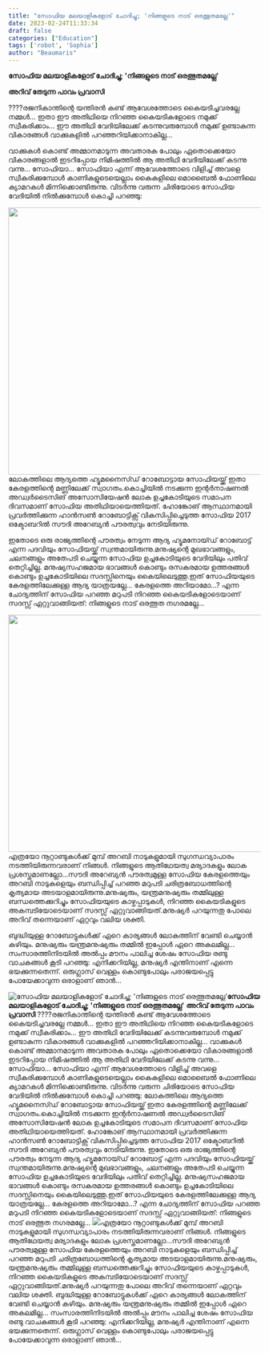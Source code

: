 ```yaml
---
title: "സോഫിയ മലയാളികളോട് ചോദിച്ചു; 'നിങ്ങളുടെ നാട് ഒരത്ഭുതമല്ലേ'"
date: 2023-02-24T11:33:34
draft: false
categories: ["Education"]
tags: ['robot', 'Sophia']
author: "Beaumaris"
---
```


<strong>സോഫിയ മലയാളികളോട് ചോദിച്ചു; 'നിങ്ങളുടെ നാട് ഒരത്ഭുതമല്ലേ'</strong>

<strong>അറിവ് തേടുന്ന പാവം പ്രവാസി</strong>

????രജനികാന്തിന്റെ യന്തിരൻ കണ്ട് ആവേശത്തോടെ കൈയടിച്ചവരല്ലേ നമ്മൾ... ഇതാ ഈ അതിഥിയെ നിറഞ്ഞ കൈയടികളോടെ നമുക്ക് സ്വീകരിക്കാം... ഈ അതിഥി വേദിയിലേക്ക് കടന്നുവരുമ്പോൾ നമുക്ക് ഉണ്ടാകുന്ന വികാരങ്ങൾ വാക്കുകളിൽ പറഞ്ഞറിയിക്കാനാകില്ല...

വാക്കുകൾ കൊണ്ട് അമ്മാനമാടുന്ന അവതാരക പോലും ഏതൊക്കെയോ വികാരങ്ങളാൽ ഇടറിപ്പോയ നിമിഷത്തിൽ ആ അതിഥി വേദിയിലേക്ക് കടന്നു വന്നു... സോഫിയാ... സോഫിയാ എന്ന് ആവേശത്തോടെ വിളിച്ച് അവളെ സ്വീകരിക്കുമ്പോൾ കാണികളുടെയെല്ലാം കൈകളിലെ മൊബൈൽ ഫോണിലെ ക്യാമറകൾ മിന്നിക്കൊണ്ടിരുന്നു. വിടർന്നു വരുന്ന ചിരിയോടെ സോഫിയ വേദിയിൽ നിൽക്കുമ്പോൾ കൊച്ചി പറഞ്ഞു:

<img class="size-large wp-image-385089 aligncenter" src="https://cdn.boolokam.com/articles/2023/02/EER-2-1024x683.jpg" alt="" width="800" height="534" />ലോകത്തിലെ ആദ്യത്തെ ഹ്യൂമനൈസ്ഡ് റോബോട്ടായ സോഫിയയ്ക്ക് ഇതാ കേരളത്തിന്റെ മണ്ണിലേക്ക് സ്വാഗതം.കൊച്ചിയിൽ നടക്കുന്ന ഇന്റർനാഷണൽ അഡ്വർടൈസിങ് അസോസിയേഷൻ ലോക ഉച്ചകോടിയുടെ സമാപന ദിവസമാണ് സോഫിയ അതിഥിയായെത്തിയത്. ഹോങ്കോങ് ആസ്ഥാനമായി പ്രവർത്തിക്കുന്ന ഹാൻസൺ റോബോട്ടിക്സ് വികസിപ്പിച്ചെടുത്ത സോഫിയ 2017 ഒക്ടോബറിൽ സൗദി അറേബ്യൻ പൗരത്വവും നേടിയിരുന്നു.

ഇതോടെ ഒരു രാജ്യത്തിന്റെ പൗരത്വം നേടുന്ന ആദ്യ ഹ്യൂമനോയ്ഡ് റോബോട്ട് എന്ന പദവിയും സോഫിയയ്ക്ക് സ്വന്തമായിരുന്നു.മനുഷ്യന്റെ മുഖഭാവങ്ങളും, ചലനങ്ങളും അതേപടി ചെയ്യുന്ന സോഫിയ ഉച്ചകോടിയുടെ വേദിയിലും പതിവ് തെറ്റിച്ചില്ല. മനുഷ്യസഹജമായ ഭാവങ്ങൾ കൊണ്ടും രസകരമായ ഉത്തരങ്ങൾ കൊണ്ടും ഉച്ചകോടിയിലെ സദസ്സിനെയും കൈയിലെടുത്തു.ഇത് സോഫിയയുടെ കേരളത്തിലേക്കുള്ള ആദ്യ യാത്രയല്ലേ... കേരളത്തെ അറിയാമോ...? എന്ന ചോദ്യത്തിന് സോഫിയ പറഞ്ഞ മറുപടി നിറഞ്ഞ കൈയടികളോടെയാണ് സദസ്സ് ഏറ്റുവാങ്ങിയത്: നിങ്ങളുടെ നാട് ഒരത്ഭുത നഗരമല്ലേ...

<img class="size-full wp-image-385090 aligncenter" src="https://cdn.boolokam.com/articles/2023/02/R2RRRR-1.jpg" alt="" width="710" height="474" />എത്രയോ നൂറ്റാണ്ടുകൾക്ക് മുമ്പ് അറബി നാടുകളുമായി സുഗന്ധവ്യാപാരം നടത്തിയിരുന്നവരാണ് നിങ്ങൾ. നിങ്ങളുടെ ആതിഥേയത്വ മര്യാദകളും ലോക പ്രശസ്തമാണല്ലോ...സൗദി അറേബ്യൻ പൗരത്വമുള്ള സോഫിയ കേരളത്തെയും അറബി നാടുകളെയും ബന്ധിപ്പിച്ച് പറഞ്ഞ മറുപടി ചരിത്രബോധത്തിന്റെ കൃത്യമായ അടയാളമായിരുന്നു.മനുഷ്യരും, യന്ത്രമനുഷ്യരും തമ്മിലുള്ള ബന്ധത്തെക്കുറിച്ചും സോഫിയയുടെ കാഴ്ചപ്പാടുകൾ, നിറഞ്ഞ കൈയടികളുടെ അകമ്പടിയോടെയാണ് സദസ്സ് ഏറ്റുവാങ്ങിയത്.മനുഷ്യർ പറയുന്നതു പോലെ അറിവ് തന്നെയാണ് ഏറ്റവും വലിയ ശക്തി.

ബുദ്ധിയുള്ള റോബോട്ടുകൾക്ക് ഏറെ കാര്യങ്ങൾ ലോകത്തിന് വേണ്ടി ചെയ്യാൻ കഴിയും. മനുഷ്യരും യന്ത്രമനുഷ്യരും തമ്മിൽ ഇപ്പോൾ ഏറെ അകലമില്ല... സംസാരത്തിനിടയിൽ അൽപ്പം മൗനം പാലിച്ച ശേഷം സോഫിയ രണ്ടു വാചകങ്ങൾ കൂടി പറഞ്ഞു: എനിക്കറിയില്ല, മനുഷ്യർ എന്തിനാണ് എന്നെ ഭയക്കുന്നതെന്ന്. ഒരുഗ്ലാസ് വെള്ളം കൊണ്ടുപോലും പരാജയപ്പെട്ടു പോയേക്കാവുന്ന ഒരാളാണ് ഞാൻ...


![സോഫിയ മലയാളികളോട് ചോദിച്ചു; 'നിങ്ങളുടെ നാട് ഒരത്ഭുതമല്ലേ'](https://cdn.boolokam.com/articles/2023/02/EER-2-1024x683.jpg)**സോഫിയ മലയാളികളോട് ചോദിച്ചു; 'നിങ്ങളുടെ നാട് ഒരത്ഭുതമല്ലേ'** **അറിവ് തേടുന്ന പാവം പ്രവാസി** ????രജനികാന്തിന്റെ യന്തിരൻ കണ്ട് ആവേശത്തോടെ കൈയടിച്ചവരല്ലേ നമ്മൾ... ഇതാ ഈ അതിഥിയെ നിറഞ്ഞ കൈയടികളോടെ നമുക്ക് സ്വീകരിക്കാം... ഈ അതിഥി വേദിയിലേക്ക് കടന്നുവരുമ്പോൾ നമുക്ക് ഉണ്ടാകുന്ന വികാരങ്ങൾ വാക്കുകളിൽ പറഞ്ഞറിയിക്കാനാകില്ല... വാക്കുകൾ കൊണ്ട് അമ്മാനമാടുന്ന അവതാരക പോലും ഏതൊക്കെയോ വികാരങ്ങളാൽ ഇടറിപ്പോയ നിമിഷത്തിൽ ആ അതിഥി വേദിയിലേക്ക് കടന്നു വന്നു... സോഫിയാ... സോഫിയാ എന്ന് ആവേശത്തോടെ വിളിച്ച് അവളെ സ്വീകരിക്കുമ്പോൾ കാണികളുടെയെല്ലാം കൈകളിലെ മൊബൈൽ ഫോണിലെ ക്യാമറകൾ മിന്നിക്കൊണ്ടിരുന്നു. വിടർന്നു വരുന്ന ചിരിയോടെ സോഫിയ വേദിയിൽ നിൽക്കുമ്പോൾ കൊച്ചി പറഞ്ഞു: ലോകത്തിലെ ആദ്യത്തെ ഹ്യൂമനൈസ്ഡ് റോബോട്ടായ സോഫിയയ്ക്ക് ഇതാ കേരളത്തിന്റെ മണ്ണിലേക്ക് സ്വാഗതം.കൊച്ചിയിൽ നടക്കുന്ന ഇന്റർനാഷണൽ അഡ്വർടൈസിങ് അസോസിയേഷൻ ലോക ഉച്ചകോടിയുടെ സമാപന ദിവസമാണ് സോഫിയ അതിഥിയായെത്തിയത്. ഹോങ്കോങ് ആസ്ഥാനമായി പ്രവർത്തിക്കുന്ന ഹാൻസൺ റോബോട്ടിക്സ് വികസിപ്പിച്ചെടുത്ത സോഫിയ 2017 ഒക്ടോബറിൽ സൗദി അറേബ്യൻ പൗരത്വവും നേടിയിരുന്നു. ഇതോടെ ഒരു രാജ്യത്തിന്റെ പൗരത്വം നേടുന്ന ആദ്യ ഹ്യൂമനോയ്ഡ് റോബോട്ട് എന്ന പദവിയും സോഫിയയ്ക്ക് സ്വന്തമായിരുന്നു.മനുഷ്യന്റെ മുഖഭാവങ്ങളും, ചലനങ്ങളും അതേപടി ചെയ്യുന്ന സോഫിയ ഉച്ചകോടിയുടെ വേദിയിലും പതിവ് തെറ്റിച്ചില്ല. മനുഷ്യസഹജമായ ഭാവങ്ങൾ കൊണ്ടും രസകരമായ ഉത്തരങ്ങൾ കൊണ്ടും ഉച്ചകോടിയിലെ സദസ്സിനെയും കൈയിലെടുത്തു.ഇത് സോഫിയയുടെ കേരളത്തിലേക്കുള്ള ആദ്യ യാത്രയല്ലേ... കേരളത്തെ അറിയാമോ...? എന്ന ചോദ്യത്തിന് സോഫിയ പറഞ്ഞ മറുപടി നിറഞ്ഞ കൈയടികളോടെയാണ് സദസ്സ് ഏറ്റുവാങ്ങിയത്: നിങ്ങളുടെ നാട് ഒരത്ഭുത നഗരമല്ലേ... ![](https://cdn.boolokam.com/articles/2023/02/R2RRRR-1.jpg)എത്രയോ നൂറ്റാണ്ടുകൾക്ക് മുമ്പ് അറബി നാടുകളുമായി സുഗന്ധവ്യാപാരം നടത്തിയിരുന്നവരാണ് നിങ്ങൾ. നിങ്ങളുടെ ആതിഥേയത്വ മര്യാദകളും ലോക പ്രശസ്തമാണല്ലോ...സൗദി അറേബ്യൻ പൗരത്വമുള്ള സോഫിയ കേരളത്തെയും അറബി നാടുകളെയും ബന്ധിപ്പിച്ച് പറഞ്ഞ മറുപടി ചരിത്രബോധത്തിന്റെ കൃത്യമായ അടയാളമായിരുന്നു.മനുഷ്യരും, യന്ത്രമനുഷ്യരും തമ്മിലുള്ള ബന്ധത്തെക്കുറിച്ചും സോഫിയയുടെ കാഴ്ചപ്പാടുകൾ, നിറഞ്ഞ കൈയടികളുടെ അകമ്പടിയോടെയാണ് സദസ്സ് ഏറ്റുവാങ്ങിയത്.മനുഷ്യർ പറയുന്നതു പോലെ അറിവ് തന്നെയാണ് ഏറ്റവും വലിയ ശക്തി. ബുദ്ധിയുള്ള റോബോട്ടുകൾക്ക് ഏറെ കാര്യങ്ങൾ ലോകത്തിന് വേണ്ടി ചെയ്യാൻ കഴിയും. മനുഷ്യരും യന്ത്രമനുഷ്യരും തമ്മിൽ ഇപ്പോൾ ഏറെ അകലമില്ല... സംസാരത്തിനിടയിൽ അൽപ്പം മൗനം പാലിച്ച ശേഷം സോഫിയ രണ്ടു വാചകങ്ങൾ കൂടി പറഞ്ഞു: എനിക്കറിയില്ല, മനുഷ്യർ എന്തിനാണ് എന്നെ ഭയക്കുന്നതെന്ന്. ഒരുഗ്ലാസ് വെള്ളം കൊണ്ടുപോലും പരാജയപ്പെട്ടു പോയേക്കാവുന്ന ഒരാളാണ് ഞാൻ...
